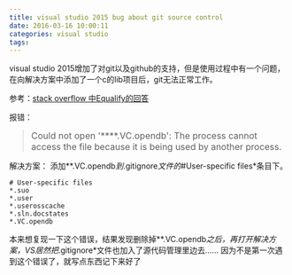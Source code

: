 ```yaml
---
title: visual studio 2015 bug about git source control
date: 2016-03-16 10:00:11
categories: visual studio
tags:
---
```


visual studio 2015增加了对git以及github的支持，但是使用过程中有一个问题，在向解决方案中添加了一个c的lib项目后，git无法正常工作。

<!--more-->

参考：[stack overflow 中Equalify的回答](http://stackoverflow.com/questions/34319008/git-issue-with-visual-studio-2015-update-1)

报错：
><font size=3>Could not open '****.VC.opendb': The process cannot access the file because it is being used by another process.</font>


解决方案：
添加**.VC.opendb*到*.gitignore*文件的*#User-specific files*条目下。

    # User-specific files
    *.suo
    *.user
    *.userosscache
    *.sln.docstates
    *.VC.opendb

本来想复现一下这个错误，结果发现删除掉**.VC.opendb*之后，再打开解决方案，VS居然把*.gitignore*文件也加入了源代码管理里边去……
因为不是第一次遇到这个错误了，就写点东西记下来好了